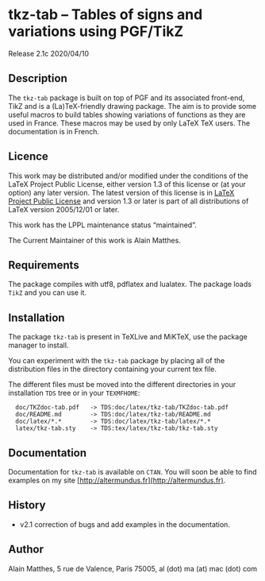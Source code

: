 # tkz-tab – Tables of signs and variations using PGF/TikZ

Release 2.1c 2020/04/10

## Description

The `tkz-tab` package is built on top of PGF and its associated front-end,
 TikZ and is a (La)TeX-friendly drawing package. The aim is to provide some
useful macros  to build  tables showing variations  of functions as they are
used in France.
These macros may be used by only LaTeX TeX users. The documentation is in
 French.

## Licence

This work may be distributed and/or modified under the
conditions of the LaTeX Project Public License, either version 1.3
of this license or (at your option) any later version.
The latest version of this license is in
[LaTeX Project Public License](https://www.latex-project.org/lppl/)
 and version 1.3 or later is part of all distributions of LaTeX version 2005/12/01 or later.

This work has the LPPL maintenance status “maintained”.

The Current Maintainer of this work is Alain Matthes.


## Requirements

The package compiles with utf8, pdflatex and lualatex.
The package loads `TikZ` and you can use it.

## Installation

The package `tkz-tab` is present in TeXLive and MiKTeX, use the package
manager to install.

You can experiment with the `tkz-tab` package by placing all of the
distribution files in the directory containing your current tex file.

The different files must be moved into the different directories in your
installation `TDS` tree or in your `TEXMFHOME`:

```
  doc/TKZdoc-tab.pdf   -> TDS:doc/latex/tkz-tab/TKZdoc-tab.pdf
  doc/README.md        -> TDS:doc/latex/tkz-tab/README.md
  doc/latex/*.*        -> TDS:doc/latex/tkz-tab/latex/*.*
  latex/tkz-tab.sty    -> TDS:tex/latex/tkz-tab/tkz-tab.sty
```

## Documentation

Documentation for `tkz-tab` is available on `CTAN`. You will soon be able to find examples on my site [http://altermundus.fr](http://altermundus.fr).


## History

- v2.1 correction of bugs and add examples in the documentation.

## Author

Alain Matthes, 5 rue de Valence, Paris 75005, al (dot) ma (at) mac (dot) com
